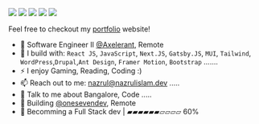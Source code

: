 [<img src="https://img.shields.io/badge/github-%2312100E.svg?&style=for-the-badge&logo=github&logoColor=white&color=black" />](https://github.com/nazrulislambhat)
[<img src="https://img.shields.io/badge/twitter-%2312100E.svg?&style=for-the-badge&logo=gitlab&logoColor=white&color=9b51e0" />](https://twitter.com/nazrulislambhat)
[<img src="https://img.shields.io/badge/instagram-%2312100E.svg?&style=for-the-badge&logo=instagram&color=405DE6" />](https://instagram.com/nazrulislambhat) 
[<img src="https://img.shields.io/badge/linkedin-%230077B5.svg?&style=for-the-badge&logo=linkedin&logoColor=white" />](https://www.linkedin.com/in/nazrulislambhat/)
[<img src="https://img.shields.io/badge/youtube-%230077B5.svg?&style=for-the-badge&logo=youtube&logoColor=white&color=FF0000" />](https://www.youtube.com/channel/nazrulislambhat)

Feel free to checkout my [portfolio](https://nazrulislam.dev/) website!
- 🏢 Software Engineer II [@Axelerant](https://github.com/axelerant), Remote
- 🧰 I build with: `React JS`, `JavaScript`, `Next.JS`, `Gatsby.JS`,  `MUI`, `Tailwind`, `WordPress`,`Drupal`,`Ant Design`, `Framer Motion`, `Bootstrap` .......
- ⚡ I enjoy Gaming, Reading, Coding  :)
- 📫 Reach out to me: nazrul@nazrulislam.dev .....
- 🥹 Talk to me about Bangalore, Code .....
- 🧰 Building [@onesevendev](https://github.com/onesevendev), Remote
- 🎯 Becomming a Full Stack dev | ▰▰▰▰▰▰▱▱▱▱ 60%


